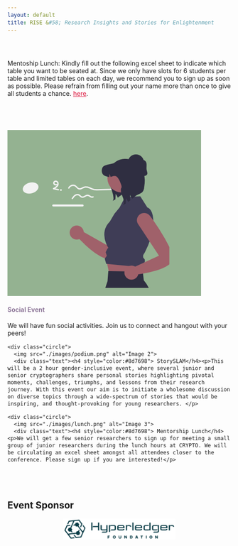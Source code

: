 ```yaml
---
layout: default
title: RISE &#58; Research Insights and Stories for Enlightenment
---
```



<div style="padding-top: 30px;"></div>



<div class="announce">
	<p>
	Mentoship Lunch: Kindly fill out the following excel sheet to indicate which table you want to be seated at. Since we only have slots for 6 students per table and limited tables on each day, we recommend you to sign up as soon as possible. Please refrain from filling out your name more than once to give all students a chance.  <a href="https://docs.google.com/spreadsheets/d/1LwsQ8-gHMZKN1ABzRadgauvGVWFGi2vfD2SFXtEpshs/edit?usp=sharing" style="color:crimson;">here</a>.
	</p>
</div>	



<div style="padding-top: 60px;"></div>




 <div class="circle-container">
    <div class="circle">
      <img src="./images/lightening-2.png" alt="Image 1">
      <div class="text"><h4 style="color:#8d7698">Social Event</h4><p>We will have fun social activities. Join us to connect and hangout with your peers!</p>
</div>
    </div>

    <div class="circle">
      <img src="./images/podium.png" alt="Image 2">
      <div class="text"><h4 style="color:#8d7698"> StorySLAM</h4><p>This will be a 2 hour gender-inclusive event, where several junior and senior cryptographers share personal stories highlighting pivotal moments, challenges, triumphs, and lessons from their research journey. With this event our aim is to initiate a wholesome discussion on diverse topics through a wide-spectrum of stories that would be inspiring, and thought-provoking for young researchers. </p>
</div>
    </div>

    <div class="circle">
      <img src="./images/lunch.png" alt="Image 3">
      <div class="text"><h4 style="color:#8d7698"> Mentorship Lunch</h4><p>We will get a few senior researchers to sign up for meeting a small group of junior researchers during the lunch hours at CRYPTO. We will be circulating an excel sheet amongst all attendees closer to the conference. Please sign up if you are interested!</p>
</div>
    </div>
  </div>





<div style="padding-top: 40px;"></div>

<h2> Event Sponsor </h2>

<div style="text-align: center;">
  <img src="./images/hyperledgerfoundationLogo.png" style="width: 50%; height: auto;" alt="Hyperledger Fourndation">
</div>

<div style="padding-top: 150px;"></div>





